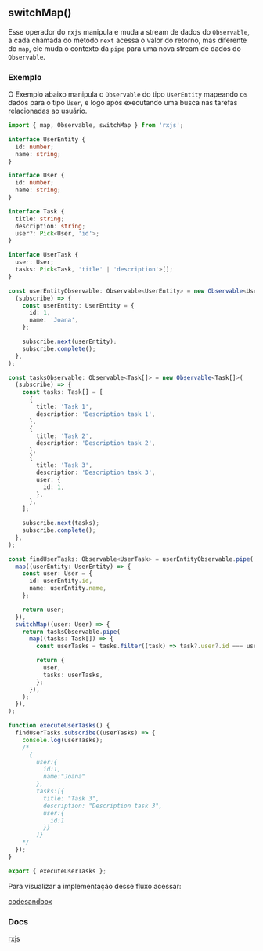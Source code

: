 ## switchMap()

Esse operador do `rxjs` manipula e muda a stream de dados do `Observable`, a cada chamada do metódo `next`
acessa o valor do retorno, mas diferente do `map`, ele muda o contexto da `pipe` para uma nova stream de dados do `Observable`.

### Exemplo

O Exemplo abaixo manipula o `Observable` do tipo `UserEntity` mapeando os dados para o tipo `User`,
e logo após executando uma busca nas tarefas relacionadas ao usuário.

```typescript
import { map, Observable, switchMap } from 'rxjs';

interface UserEntity {
  id: number;
  name: string;
}

interface User {
  id: number;
  name: string;
}

interface Task {
  title: string;
  description: string;
  user?: Pick<User, 'id'>;
}

interface UserTask {
  user: User;
  tasks: Pick<Task, 'title' | 'description'>[];
}

const userEntityObservable: Observable<UserEntity> = new Observable<UserEntity>(
  (subscribe) => {
    const userEntity: UserEntity = {
      id: 1,
      name: 'Joana',
    };

    subscribe.next(userEntity);
    subscribe.complete();
  },
);

const tasksObservable: Observable<Task[]> = new Observable<Task[]>(
  (subscribe) => {
    const tasks: Task[] = [
      {
        title: 'Task 1',
        description: 'Description task 1',
      },
      {
        title: 'Task 2',
        description: 'Description task 2',
      },
      {
        title: 'Task 3',
        description: 'Description task 3',
        user: {
          id: 1,
        },
      },
    ];

    subscribe.next(tasks);
    subscribe.complete();
  },
);

const findUserTasks: Observable<UserTask> = userEntityObservable.pipe(
  map((userEntity: UserEntity) => {
    const user: User = {
      id: userEntity.id,
      name: userEntity.name,
    };

    return user;
  }),
  switchMap((user: User) => {
    return tasksObservable.pipe(
      map((tasks: Task[]) => {
        const userTasks = tasks.filter((task) => task?.user?.id === user.id);

        return {
          user,
          tasks: userTasks,
        };
      }),
    );
  }),
);

function executeUserTasks() {
  findUserTasks.subscribe((userTasks) => {
    console.log(userTasks);
    /*
      {
        user:{
          id:1,
          name:"Joana"
        },
        tasks:[{
          title: "Task 3",
          description: "Description task 3",
          user:{
            id:1
          }}
        ]} 
    */
  });
}

export { executeUserTasks };
```

Para visualizar a implementação desse fluxo acessar:

[codesandbox](https://codesandbox.io/s/rxjs-examples-4hrzln?file=/src/examples/switch-map/rxjs-switch-map.ts)

### Docs

[rxjs](https://rxjs.dev/api/operators/switchMap)
